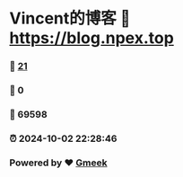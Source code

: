 # Vincent的博客 :link: https://blog.npex.top 
### :page_facing_up: [21](https://blog.npex.top/tag.html) 
### :speech_balloon: 0 
### :hibiscus: 69598 
### :alarm_clock: 2024-10-02 22:28:46 
### Powered by :heart: [Gmeek](https://github.com/Meekdai/Gmeek)
